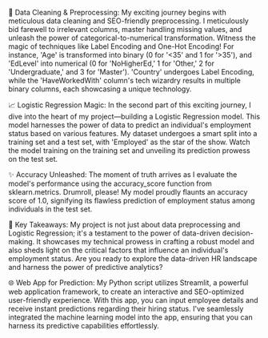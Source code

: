 🧹 Data Cleaning & Preprocessing: My exciting journey begins with meticulous data cleaning and SEO-friendly preprocessing. I meticulously bid farewell to irrelevant columns, master handling missing values, and unleash the power of categorical-to-numerical transformation. Witness the magic of techniques like Label Encoding and One-Hot Encoding! For instance, 'Age' is transformed into binary (0 for '<35' and 1 for '>35'), and 'EdLevel' into numerical (0 for 'NoHigherEd,' 1 for 'Other,' 2 for 'Undergraduate,' and 3 for 'Master'). 'Country' undergoes Label Encoding, while the 'HaveWorkedWith' column's tech wizardry results in multiple binary columns, each showcasing a unique technology.

📈 Logistic Regression Magic: In the second part of this exciting journey, I dive into the heart of my project—building a Logistic Regression model. This model harnesses the power of data to predict an individual's employment status based on various features. My dataset undergoes a smart split into a training set and a test set, with 'Employed' as the star of the show. Watch the model training on the training set and unveiling its prediction prowess on the test set.

✨ Accuracy Unleashed: The moment of truth arrives as I evaluate the model's performance using the accuracy_score function from sklearn.metrics. Drumroll, please! My model proudly flaunts an accuracy score of 1.0, signifying its flawless prediction of employment status among individuals in the test set.

🚀 Key Takeaways: My project is not just about data preprocessing and Logistic Regression; it's a testament to the power of data-driven decision-making. It showcases my technical prowess in crafting a robust model and also sheds light on the critical factors that influence an individual's employment status. Are you ready to explore the data-driven HR landscape and harness the power of predictive analytics?

🌐 Web App for Prediction: My Python script utilizes Streamlit, a powerful web application framework, to create an interactive and SEO-optimized user-friendly experience. With this app, you can input employee details and receive instant predictions regarding their hiring status. I've seamlessly integrated the machine learning model into the app, ensuring that you can harness its predictive capabilities effortlessly.
